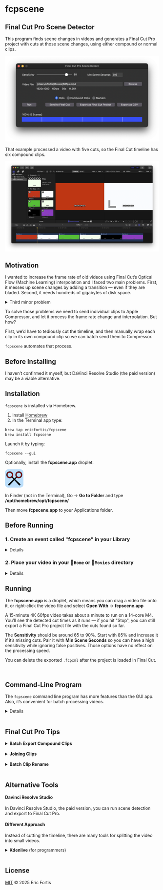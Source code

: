 # fcpscene

## Final Cut Pro Scene Detector

This program finds scene changes in videos and generates a Final Cut Pro
project with cuts at those scene changes, using either compound or normal clips.

![](README-gui.png)

That example processed a video with five cuts, so the Final Cut timeline has six
compound clips.

![](./README-example.png)


## Motivation
I wanted to increase the frame rate of old videos using Final Cut’s Optical Flow
(Machine Learning) interpolation and I faced two main problems. First, it messes
up scene changes by adding a transition — even if they are bladed. Second,
it needs hundreds of gigabytes of disk space.

<details>
<summary>Third minor problem</summary>

Changing frame rate in FCP messes up clip boundaries, but that’s solvable
pre-encoding in ProRes. By the way, FCP doesn’t support changing frame rate, but
we can create a new project with the desired frame rate and paste the old
project timeline there. </details>

To solve those problems we need to send individual clips to Apple
Compressor, and let it process the frame rate change and interpolation. But how?

First, we’d have to tediously cut the timeline, and then manually wrap each
clip in its own compound clip so we can batch send them to Compressor.

`fcpscene` automates that process.


## Before Installing
I haven’t confirmed it myself, but DaVinci Resolve Studio (the paid version) may
be a viable alternative.


## Installation
`fcpscene` is installed via Homebrew.

1. Install [Homebrew](https://brew.sh)
2. In the Terminal app type:

```shell
brew tap ericfortis/fcpscene
brew install fcpscene
```

Launch it by typing:
```shell
fcpscene --gui
```

Optionally, install the **fcpscene.app** droplet.

<img src="fcpscene.app/icon.svg" width="60"/>

In Finder (not in the Terminal), Go &rarr; **Go to Folder** and type **/opt/homebrew/opt/fcpscene/**

Then move **fcpscene.app** to your Applications folder.



## Before Running

### 1. Create an event called "fcpscene" in your Library

<details>
<summary>Details</summary>
This is only needed for compound clips. Without that event you won’t see them in
FCP Browser View, which is where you need to select them for batch sending to
Compressor.

Otherwise, you have two options:
1. Load the project again. The first load creates the **fcpscene** event.
2. Or, **Select All** compound clips in the timeline, and **Clip** &rarr;
   **Reference New Parent Clip**. But that appends the word "copy" to their
   names.
</details>


### 2. Place your video in your 📂`Home` or 📂`Movies` directory
<details>
<summary>Details</summary>
Your video file should be in a directory Final Cut Pro can access &mdash; your
📂Home and 📂Movies directories are allowed by default. Otherwise, grant
Full-Disk Access to Final Cut Pro — without it, Final Cut will crash when
importing the project. For example, that will happen if your video is in your
⚠️Desktop, ⚠️Documents, or any other TCC-protected folder, regardless of where
the .fcpxml file is.
</details>


## Running
The **fcpscene.app** is a droplet, which means you can drag a video file onto it,
or right-click the video file and select **Open With** &rarr; **fcpscene.app**

A 15-minute 4K 60fps video takes about a minute to run on a 14-core M4. You’ll
see the detected cut times as it runs — if you hit "Stop", you can still export
a Final Cut Pro project file with the cuts found so far.

The **Sensitivity** should be around 65 to 90%. Start with 85% and increase it
if it’s missing cuts. Pair it with **Min Scene Seconds** so you can have a high
sensitivity while ignoring false positives. Those options have no effect on the
processing speed.

You can delete the exported `.fcpxml` after the project is loaded in Final Cut.

<br>

## Command-Line Program

The `fcpscene` command line program has more features than the GUI app. Also,
it’s convenient for batch processing videos.

<details>
<summary>Details</summary>

## Usage Example

```shell
fcpscene ~/Movies/my-video.mp4
```

That example generates an `~/Movies/my-video.fcpxml` project.

Tip: If you don’t want to type the video file path, just drag the
file into the Terminal — it will paste the path for you.

<br/>

### Options

For the full list of options, type: `fcpscene --help`

<br/>

#### Output Filename
Default: `<video-dir>/<video-name>.fcpxml` (i.e., in the same directory the video is in)

```shell
fcpscene my-video.mp4 --output my-project.fcpxml
```

<br/>

#### Sensitivity
Range: 0-100, Default: **88**

This value sets the frame difference percentage used to detect scene changes.

```shell
fcpscene --sensitivity 70 my-video.mp4
```

<br/>

#### Min Scene Seconds
Default: **0.6**

Ignores scene changes that are shorter than the value. This is handy for having
a high-sensitivity while avoiding false-positives.

```shell
fcpscene --min-scene-seconds 2 my-video.mp4
```

<br/>

#### Proxy Width
Default: **320**

Lower values speed up analysis. This sets the temporary width used to scale down
the video during processing (without modifying the original file).

```shell
fcpscene --proxy-width 240 my-video.mp4
```

<br/>

#### Mode
Choices:
- **clips**: Normal clips (default)
- **compound-clips**: Wraps each clip in its own compound clip
- **markers**: Only add markers
- **count**: Print scene changes count (no file is saved)
- **list**: Print scene changes times (no file is saved)

```shell
fcpscene --mode markers my-video.mp4
```

<br/>

#### Quiet
Do not print video summary and progress.

```shell
fcpscene --quiet my-video.mp4
```

<br/>

### Batch Processing

<br/>

#### Generating FCPXML

In the Terminal, you can type a snippet like this to run `fcpscene` on all the
`.mp4` videos in your 📂`~/Movies` directory excluding subdirectories.

```shell
cd ~/Movies
for vid in *.mp4; do
  caffeinate fcpscene "$vid"
done
```

Typing `caffeinate` is optional. It’s a macOS built-in program that prevents the
computer from sleeping while it’s running a task.

Also, keep your computer in a well-ventilated area. `fcpscene` uses `ffmpeg`
under the hood, which will max out your CPU cores 🔥.

<br/>

#### Counting cuts
I use this command to check if there are stray frames in single-scene files. For
example, when retiming with Machine Learning in Compressor, some end up with a
random frame. So with this script I can print videos with cuts and their count.

```shell
cd ~/Movies/video_foo
for f in *.mov; do
  n_cuts=$(fcpscene --quiet --min-scene-seconds 0 --mode count "$f")
  if [[ $n_cuts != 0 ]]; then
    echo "$f" "$n_cuts"
  fi
done
```

Example output:
```sh
video_foo_018.mov 1
video_foo_064.mov 2
video_foo_073.mov 2
```

<br/>


#### Listing cuts
Same as above but printing cut times

```shell
cd ~/Movies/video_foo
for f in *.mov; do
  cuts=$(fcpscene -q -mss 0 --mode list "$f")
  if [[ $cuts ]]; then
    echo "$f" "$cuts"
  fi
done
```
```sh
video_foo_018.mov 0.0166667
video_foo_064.mov 0.866667 2.066667
video_foo_073.mov 0.866667 2.066667
```

</details>

<br>


## Final Cut Pro Tips

<details>
<summary><strong>Batch Export Compound Clips</strong></summary>

1. Select the all the **Compound Clips** you want to export.
![](README-tip-fcp-batch-export-1.png)

2. **File** &rarr; **Share N Clips**
![](README-tip-fcp-batch-export-2.png)
</details>

<br/>


<details>
<summary><b>Joining Clips</b></summary>
In iMovie there’s (Cmd+J), but in Final Cut we don’t _join_ clips, we _delete_ cuts.

1. Pick the Trim Tool (T)
2. Select both edges by clicking between two clips
3. Hit **Delete**

Alternatively, you can drag each clip edge until it touches the adjacent one to
remove the cut.

![](README-tip-fcp-join-clips.png)
</details>

<br/>


<details>
<summary><b>Batch Clip Rename</b></summary>

1. Select the clips you want to rename
2. Window &rarr; Show in Workspace &rarr; Inspector (Cmd+4)
3. Go to the ⓘ Info Inspector Tab (Ctrl+Tab)
4. Type a name

![](README-tip-fcp-batch-rename.png)
</details>


<br>

## Alternative Tools

#### Davinci Resolve Studio
In Davinci Resolve Studio, the paid version, you can run scene detection and export to Final Cut Pro.

#### Different Approach
Instead of cutting the timeline, there are many tools for splitting the video into small videos.

<details>
<summary><b>Kdenlive</b> (for programmers)</summary>

**Caveats**: There are many 1-frame-off cuts due to rounding errors. Especially with non-integer frame rates such as 29.97
- Drop the video into the Project Bin &rarr; Right-click &rarr; Clip Jobs &rarr; Automatic Scene Split
- Expand the video on the Project Bin &rarr; Select all sequences &rarr; Drop them to the timeline
- File &rarr; OpenTimelineIO Export
- Convert the `.otio` to `.fcpxml` with [this Python adapter](https://github.com/OpenTimelineIO/otio-fcpx-xml-adapter)
</details>


<br>

## License

[MIT](LICENSE) © 2025 Eric Fortis
